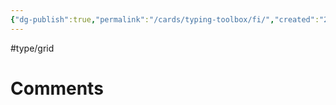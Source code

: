 ```yaml
---
{"dg-publish":true,"permalink":"/cards/typing-toolbox/fi/","created":"2023-04-14T15:06:37.011+02:00","updated":"2023-04-26T15:37:49.639+02:00"}
---
```


#type/grid  

# Comments 
<script src="https://utteranc.es/client.js"
        repo="Heart4sides/Comment_Section"
        issue-term="pathname"
        theme="gruvbox-dark"
        crossorigin="anonymous"
        async>
</script>